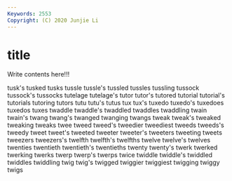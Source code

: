 ```yaml
---
Keywords: 2553
Copyright: (C) 2020 Junjie Li
---
```


# title

Write contents here!!!

tusk's 
tusked
tusks 
tussle 
tussle's 
tussled 
tussles 
tussling 
tussock 
tussock's 
tussocks 
tutelage
tutelage's 
tutor 
tutor's 
tutored 
tutorial 
tutorial's 
tutorials 
tutoring 
tutors 
tutu
tutu's 
tutus 
tux 
tux's 
tuxedo 
tuxedo's 
tuxedoes 
tuxedos 
tuxes 
twaddle
twaddle's 
twaddled 
twaddles 
twaddling 
twain 
twain's 
twang 
twang's 
twanged 
twanging
twangs 
tweak 
tweak's 
tweaked 
tweaking 
tweaks 
twee 
tweed 
tweed's 
tweedier
tweediest 
tweeds 
tweeds's 
tweedy 
tweet 
tweet's 
tweeted 
tweeter 
tweeter's 
tweeters
tweeting 
tweets 
tweezers 
tweezers's 
twelfth 
twelfth's 
twelfths 
twelve 
twelve's 
twelves
twenties 
twentieth 
twentieth's 
twentieths 
twenty 
twenty's 
twerk 
twerked 
twerking 
twerks
twerp 
twerp's 
twerps 
twice 
twiddle 
twiddle's 
twiddled 
twiddles 
twiddling 
twig
twig's 
twigged 
twiggier 
twiggiest 
twigging 
twiggy 
twigs 
